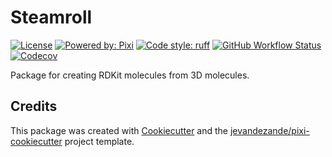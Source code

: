 # Steamroll

[![License](https://img.shields.io/github/license/jevandezande/steamroll)](https://github.com/rowansci/steamroll/blob/master/LICENSE)
[![Powered by: Pixi](https://img.shields.io/badge/Powered_by-Pixi-facc15)](https://pixi.sh)
[![Code style: ruff](https://img.shields.io/badge/code%20style-ruff-000000.svg)](https://github.com/astral-sh/ruff)
[![GitHub Workflow Status](https://img.shields.io/github/actions/workflow/status/jevandezande/steamroll/test.yml?branch=master&logo=github-actions)](https://github.com/rowansci/steamroll/actions/)
[![Codecov](https://img.shields.io/codecov/c/github/jevandezande/steamroll)](https://codecov.io/gh/jevandezande/steamroll)

Package for creating RDKit molecules from 3D molecules.


## Credits
This package was created with [Cookiecutter](https://github.com/audreyr/cookiecutter) and the [jevandezande/pixi-cookiecutter](https://github.com/jevandezande/pixi-cookiecutter) project template.
